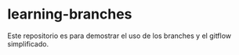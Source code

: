 # learning-branches
Este repositorio es para demostrar el uso de los branches y el gitflow simplificado.
